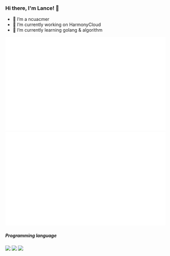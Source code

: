 ### Hi there, I'm Lance! 👋

<!--
**Lan-ce-lot/Lan-ce-lot** is a ✨ _special_ ✨ repository because its `README.md` (this file) appears on your GitHub profile.
-->

- 🔭 I’m a ncuacmer
- 🔭 I’m currently working on HarmonyCloud
- 🌱 I’m currently learning golang & algorithm

<!-- ![](https://visitor-badge.glitch.me/badge?page_id=Lan-ce-lot.readme)
![](http://antzuhl.cn:4000/get/@Lan-ce-lot.readme) -->

![](https://github.com/Lan-ce-lot/github-stats/blob/master/generated/overview.svg)
![](https://github.com/Lan-ce-lot/github-stats/blob/master/generated/languages.svg)

##### Programming language
[![](https://img.shields.io/badge/-Go-blue.svg?style=flat-square&logo=go&logoColor=ffffff)](https://reactjs.org/)
[![](https://img.shields.io/badge/Cpp-red.svg?style=flat&logo=c%2B%2B&logoColor=ffffff)](https://reactjs.org/)
[![](https://img.shields.io/badge/-Java-brown.svg?style=flat-square&logo=java&logoColor=66ff99)](https://reactjs.org/)


<!--
**Lan-ce-lot/Lan-ce-lot** is a ✨ _special_ ✨ repository because its `README.md` (this file) appears on your GitHub profile.

Here are some ideas to get you started:

- 🔭 I’m currently working on ...
- 🌱 I’m currently learning ...
- 👯 I’m looking to collaborate on ...
- 🤔 I’m looking for help with ...
- 💬 Ask me about ...
- 📫 How to reach me: ...
- 😄 Pronouns: ...
- ⚡ Fun fact: ...
-->
